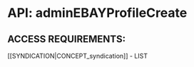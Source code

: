 # API: adminEBAYProfileCreate


## ACCESS REQUIREMENTS: ##
[[SYNDICATION|CONCEPT_syndication]] - LIST

